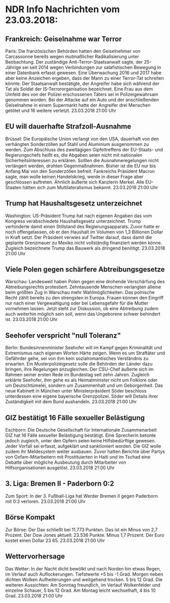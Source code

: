 # NDR Info Nachrichten vom 23.03.2018:


## Frankreich: Geiselnahme war Terror
Paris: Die französischen Behörden hatten den Geiselnehmer von Carcassonne bereits wegen mutmaßlicher Radikalisierung unter Beobachtung. Der zuständige Anti-Terror-Staatsanwalt sagte, der 25-Jährige sei seit 2014 wegen Verbindungen zur salafistischen Bewegung in einer Datenbank erfasst gewesen. Eine Überwachung 2016 und 2017 habe aber keine Anzeichen ergeben, dass der Mann zu einer Terror-Tat schreiten könnte. Der Staatsanwalt bestätigte, der Angreifer habe sich während der Tat als Soldat der IS-Terrororganisation bezeichnet. Eine Frau aus dem Umfeld des von der Polizei erschossenen Täters sei in Polizeigewahrsam genommen worden. Bei der Attacke auf ein Auto und der anschließenden Geiselnahme in einem Supermarkt hatte der Angreifer drei Menschen getötet und 16 weitere verletzt. 23.03.2018 21:00 Uhr 

## EU will dauerhafte Strafzoll-Ausnahme
Brüssel: Die Europäische Union verlangt von den USA, dauerhaft von den verhängten Sonderzöllen auf Stahl und Aluminium ausgenommen zu werden. Zum Abschluss des zweitägigen Gipfeltreffens der EU-Staats- und Regierungschefs heißt es, die Abgaben seien nicht mit nationalen Sicherheitsinteressen zu erklären. Sollten die Ausnahmeregelungen nicht verlängert werden, drohten Gegenmaßnahmen. Bisher ist die EU nur bis Anfang Mai von den Sonderzöllen befreit. Fankreichs Präsident Macron sagte, man wolle keinen Handelskrieg, werde in dieser Frage aber geschlossen auftreten. Ähnlich äußerte sich Kanzlerin Merkel. Alle EU-Staaten hätten sich zum Multilateralismus bekannt. 23.03.2018 21:00 Uhr 

## Trump hat Haushaltsgesetz unterzeichnet
Washington: US-Präsident Trump hat nach eigenen Angaben das vom Kongress verabschiedete Haushaltsgesetz unterzeichnet. Trump verhinderte damit einen Stillstand des Regierungsapparats. Zuvor hatte er noch offengelassen, ob er den Haushalt im Volumen von 1,3 Billionen Dollar in Kraft setzt. Der Präsident verwies auf Twitter darauf, dass damit die geplante Grenzmauer zu Mexiko nicht vollständig finanziert werden könne. Zugleich bezeichnete Trump das Bauwerk als dringend benötigt. 23.03.2018 21:00 Uhr 

## Viele Polen gegen schärfere Abtreibungsgesetze
Warschau: 	Landesweit haben Polen gegen eine drohende Verschärfung des Abtreibungsrechts protestiert. Zehntausende Menschen verlangten alleine beim größten Zug in Warschau mehr Wahlmöglichkeiten. Das polnische Recht zählt bereits zu den strengsten in Europa. Frauen können den Eingriff nur nach einer Vergewaltigung oder bei Lebensgefahr für die Mutter vornehmen lassen. Jetzt steht zur Diskussion, ob eine Abtreibung zudem auch weiterhin möglich sein soll, wenn das Ungeborene schwer behindert ist. 23.03.2018 21:00 Uhr 

## Seehofer verspricht "null Toleranz"
Berlin:	Bundesinnenminister Seehofer will im Kampf gegen Kriminalität und Extremismus nach eigenen Worten Härte zeigen. Wenn es um Straftäter und Gefährder gehe, sei von ihm kein sozialromantisches Verständnis zu erwarten. Ein Musterpolizeigesetz solle die Behörden der Länder dazu bringen, ihre Regelungen anzugleichen. Der CSU-Chef äußerte sich im Rahmen seiner ersten Rede im Bundestag seit zehn Jahren. Zugleich erklärte Seehofer, ihm gehe es als Heimatminister nicht um Folklore oder um Deutschtümelei, sondern um Zusammenhalt und um Geborgenheit. Das neue Kabinett in München unter Ministerpräsident Söder beschloss unterdessen eine eigene bayerische Grenzpolizei. Söder will Details ihrer Zuständigkeit mit dem Bund aushandeln. 23.03.2018 21:00 Uhr 

## GIZ bestätigt 16 Fälle sexueller Belästigung
Eschborn: Die Deutsche Gesellschaft für Internationale Zusammenarbeit GIZ hat 16 Fälle sexueller Belästigung bestätigt. Eine Sprecherin betonte jedoch zugleich, unter den Opfern seien keine Hilfsbedürftige gewesen. Jeder Vorfall sei erfasst, aufgeklärt und sanktioniert worden. Die  GIZ wolle zudem ihr Meldesystem weiter ausbauen. Zuvor hatten Berichte über Partys von Oxfam-Mitarbeitern mit Prostituierten in Haiti und im Tschad eine Debatte über mögliche Ausbeutung durch Mitarbeiter von Hilfsorganisationen ausgelöst. 23.03.2018 21:00 Uhr 

## 3. Liga: Bremen II - Paderborn 0:2
Zum Sport: In der 3. Fußball-Liga hat Werder Bremen II gegen Paderborn mit 0:2 verloren. 23.03.2018 21:00 Uhr 

## Börse Kompakt
Zur Börse: Der Dax schließt bei 11.773 Punkten. Das ist ein Minus von 2,7 Prozent. Der Dow Jones aktuell: 23.536 Punkte. Minus 1,7 Prozent. Der Euro kostet einen Dollar 23 65. 23.03.2018 21:00 Uhr 

## Wettervorhersage
Das Wetter: In der Nacht dicht bewölkt und nach Norden hin etwas Regen, im Verlauf auch Auflockerungen. Tiefstwerte +5 bis -1 Grad. Morgen neben dichten Wolken Aufheiterungen und weitgehend trocken. 5 bis 12 Grad. Die weiteren Aussichten: Am Sonntag freundlich, im Verlauf Wolkenfelder und einzelne Schauer, 5 bis 12 Grad. Am Montag leicht wechselhaft, 4 bis 10 Grad. 23.03.2018 21:00 Uhr 
